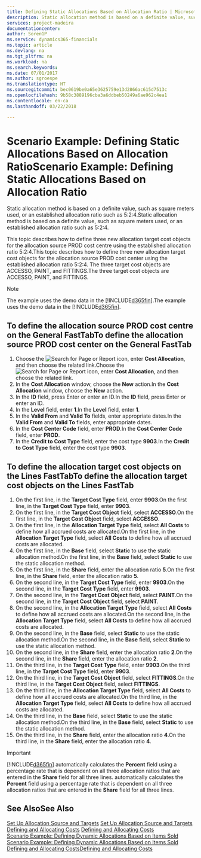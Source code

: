 ```yaml
---
title: Defining Static Allocations Based on Allocation Ratio | Microsoft Docs
description: Static allocation method is based on a definite value, such as square meters used, or an established allocation ratio such as 5:2:4.
services: project-madeira
documentationcenter: 
author: SorenGP
ms.service: dynamics365-financials
ms.topic: article
ms.devlang: na
ms.tgt_pltfrm: na
ms.workload: na
ms.search.keywords: 
ms.date: 07/01/2017
ms.author: sgroespe
ms.translationtype: HT
ms.sourcegitcommit: bec0619be0a65e3625759e13d2866ac615d7513c
ms.openlocfilehash: 9b58c3889196cba3a6ddbeb50249a6ae962c4ea1
ms.contentlocale: en-ca
ms.lasthandoff: 03/22/2018

---
```

# <a name="scenario-example-defining-static-allocations-based-on-allocation-ratio"></a><span data-ttu-id="44a98-103">Scenario Example: Defining Static Allocations Based on Allocation Ratio</span><span class="sxs-lookup"><span data-stu-id="44a98-103">Scenario Example: Defining Static Allocations Based on Allocation Ratio</span></span>
<span data-ttu-id="44a98-104">Static allocation method is based on a definite value, such as square meters used, or an established allocation ratio such as 5:2:4.</span><span class="sxs-lookup"><span data-stu-id="44a98-104">Static allocation method is based on a definite value, such as square meters used, or an established allocation ratio such as 5:2:4.</span></span>  

<span data-ttu-id="44a98-105">This topic describes how to define three new allocation target cost objects for the allocation source PROD cost centre using the established allocation ratio 5:2:4.</span><span class="sxs-lookup"><span data-stu-id="44a98-105">This topic describes how to define three new allocation target cost objects for the allocation source PROD cost center using the established allocation ratio 5:2:4.</span></span> <span data-ttu-id="44a98-106">The three target cost objects are ACCESSO, PAINT, and FITTINGS.</span><span class="sxs-lookup"><span data-stu-id="44a98-106">The three target cost objects are ACCESSO, PAINT, and FITTINGS.</span></span>  

> [!NOTE]  
>  <span data-ttu-id="44a98-107">The example uses the demo data in the [!INCLUDE[d365fin](includes/d365fin_md.md)].</span><span class="sxs-lookup"><span data-stu-id="44a98-107">The example uses the demo data in the [!INCLUDE[d365fin](includes/d365fin_md.md)].</span></span>  

## <a name="to-define-the-allocation-source-prod-cost-center-on-the-general-fasttab"></a><span data-ttu-id="44a98-108">To define the allocation source PROD cost centre on the General FastTab</span><span class="sxs-lookup"><span data-stu-id="44a98-108">To define the allocation source PROD cost center on the General FastTab</span></span>  

1.  <span data-ttu-id="44a98-109">Choose the ![Search for Page or Report](media/ui-search/search_small.png "Search for Page or Report icon") icon, enter **Cost Allocation**, and then choose the related link.</span><span class="sxs-lookup"><span data-stu-id="44a98-109">Choose the ![Search for Page or Report](media/ui-search/search_small.png "Search for Page or Report icon") icon, enter **Cost Allocation**, and then choose the related link.</span></span>  
2.  <span data-ttu-id="44a98-110">In the **Cost Allocation** window, choose the **New** action.</span><span class="sxs-lookup"><span data-stu-id="44a98-110">In the **Cost Allocation** window, choose the **New** action.</span></span>  
3.  <span data-ttu-id="44a98-111">In the **ID** field, press Enter or enter an ID.</span><span class="sxs-lookup"><span data-stu-id="44a98-111">In the **ID** field, press Enter or enter an ID.</span></span>  
4.  <span data-ttu-id="44a98-112">In the **Level** field, enter **1**.</span><span class="sxs-lookup"><span data-stu-id="44a98-112">In the **Level** field, enter **1**.</span></span>  
5.  <span data-ttu-id="44a98-113">In the **Valid From** and **Valid To** fields, enter appropriate dates.</span><span class="sxs-lookup"><span data-stu-id="44a98-113">In the **Valid From** and **Valid To** fields, enter appropriate dates.</span></span>  
6.  <span data-ttu-id="44a98-114">In the **Cost Center Code** field, enter **PROD**.</span><span class="sxs-lookup"><span data-stu-id="44a98-114">In the **Cost Center Code** field, enter **PROD**.</span></span>  
7.  <span data-ttu-id="44a98-115">In the **Credit to Cost Type** field, enter the cost type **9903**.</span><span class="sxs-lookup"><span data-stu-id="44a98-115">In the **Credit to Cost Type** field, enter the cost type **9903**.</span></span>  

## <a name="to-define-the-allocation-target-cost-objects-on-the-lines-fasttab"></a><span data-ttu-id="44a98-116">To define the allocation target cost objects on the Lines FastTab</span><span class="sxs-lookup"><span data-stu-id="44a98-116">To define the allocation target cost objects on the Lines FastTab</span></span>  

1.  <span data-ttu-id="44a98-117">On the first line, in the **Target Cost Type** field, enter **9903**.</span><span class="sxs-lookup"><span data-stu-id="44a98-117">On the first line, in the **Target Cost Type** field, enter **9903**.</span></span>  
2.  <span data-ttu-id="44a98-118">On the first line, in the **Target Cost Object** field, select **ACCESSO**.</span><span class="sxs-lookup"><span data-stu-id="44a98-118">On the first line, in the **Target Cost Object** field, select **ACCESSO**.</span></span>  
3.  <span data-ttu-id="44a98-119">On the first line, in the **Allocation Target Type** field, select **All Costs** to define how all accrued costs are allocated.</span><span class="sxs-lookup"><span data-stu-id="44a98-119">On the first line, in the **Allocation Target Type** field, select **All Costs** to define how all accrued costs are allocated.</span></span>  
4.  <span data-ttu-id="44a98-120">On the first line, in the **Base** field, select **Static** to use the static allocation method.</span><span class="sxs-lookup"><span data-stu-id="44a98-120">On the first line, in the **Base** field, select **Static** to use the static allocation method.</span></span>  
5.  <span data-ttu-id="44a98-121">On the first line, in the **Share** field, enter the allocation ratio **5**.</span><span class="sxs-lookup"><span data-stu-id="44a98-121">On the first line, in the **Share** field, enter the allocation ratio **5**.</span></span>  
6.  <span data-ttu-id="44a98-122">On the second line, in the **Target Cost Type** field, enter **9903**.</span><span class="sxs-lookup"><span data-stu-id="44a98-122">On the second line, in the **Target Cost Type** field, enter **9903**.</span></span>  
7.  <span data-ttu-id="44a98-123">On the second line, in the **Target Cost Object** field, select **PAINT**.</span><span class="sxs-lookup"><span data-stu-id="44a98-123">On the second line, in the **Target Cost Object** field, select **PAINT**.</span></span>  
8.  <span data-ttu-id="44a98-124">On the second line, in the **Allocation Target Type** field, select **All Costs** to define how all accrued costs are allocated.</span><span class="sxs-lookup"><span data-stu-id="44a98-124">On the second line, in the **Allocation Target Type** field, select **All Costs** to define how all accrued costs are allocated.</span></span>  
9. <span data-ttu-id="44a98-125">On the second line, in the **Base** field, select **Static** to use the static allocation method.</span><span class="sxs-lookup"><span data-stu-id="44a98-125">On the second line, in the **Base** field, select **Static** to use the static allocation method.</span></span>  
10. <span data-ttu-id="44a98-126">On the second line, in the **Share** field, enter the allocation ratio **2**.</span><span class="sxs-lookup"><span data-stu-id="44a98-126">On the second line, in the **Share** field, enter the allocation ratio **2**.</span></span>  
11. <span data-ttu-id="44a98-127">On the third line, in the **Target Cost Type** field, enter **9903**.</span><span class="sxs-lookup"><span data-stu-id="44a98-127">On the third line, in the **Target Cost Type** field, enter **9903**.</span></span>  
12. <span data-ttu-id="44a98-128">On the third line, in the **Target Cost Object** field, select **FITTINGS**.</span><span class="sxs-lookup"><span data-stu-id="44a98-128">On the third line, in the **Target Cost Object** field, select **FITTINGS**.</span></span>  
13. <span data-ttu-id="44a98-129">On the third line, in the **Allocation Target Type** field, select **All Costs** to define how all accrued costs are allocated.</span><span class="sxs-lookup"><span data-stu-id="44a98-129">On the third line, in the **Allocation Target Type** field, select **All Costs** to define how all accrued costs are allocated.</span></span>  
14. <span data-ttu-id="44a98-130">On the third line, in the **Base** field, select **Static** to use the static allocation method.</span><span class="sxs-lookup"><span data-stu-id="44a98-130">On the third line, in the **Base** field, select **Static** to use the static allocation method.</span></span>  
15. <span data-ttu-id="44a98-131">On the third line, in the **Share** field, enter the allocation ratio **4**.</span><span class="sxs-lookup"><span data-stu-id="44a98-131">On the third line, in the **Share** field, enter the allocation ratio **4**.</span></span>  

> [!IMPORTANT]  
>  [!INCLUDE[d365fin](includes/d365fin_md.md)]<span data-ttu-id="44a98-132"> automatically calculates the **Percent** field using a percentage rate that is dependent on all three allocation ratios that are entered in the **Share** field for all three lines.</span><span class="sxs-lookup"><span data-stu-id="44a98-132"> automatically calculates the **Percent** field using a percentage rate that is dependent on all three allocation ratios that are entered in the **Share** field for all three lines.</span></span>  

## <a name="see-also"></a><span data-ttu-id="44a98-133">See Also</span><span class="sxs-lookup"><span data-stu-id="44a98-133">See Also</span></span>  
<span data-ttu-id="44a98-134">[Set Up Allocation Source and Targets](finance-how-to-set-up-allocation-source-and-targets.md) </span><span class="sxs-lookup"><span data-stu-id="44a98-134">[Set Up Allocation Source and Targets](finance-how-to-set-up-allocation-source-and-targets.md) </span></span>  
<span data-ttu-id="44a98-135">[Defining and Allocating Costs](finance-define-and-allocate-costs.md) </span><span class="sxs-lookup"><span data-stu-id="44a98-135">[Defining and Allocating Costs](finance-define-and-allocate-costs.md) </span></span>  
<span data-ttu-id="44a98-136">[Scenario Example: Defining Dynamic Allocations Based on Items Sold](finance-scenario-example-defining-dynamic-allocations-based-on-items-sold.md) </span><span class="sxs-lookup"><span data-stu-id="44a98-136">[Scenario Example: Defining Dynamic Allocations Based on Items Sold](finance-scenario-example-defining-dynamic-allocations-based-on-items-sold.md) </span></span>  
[<span data-ttu-id="44a98-137">Defining and Allocating Costs</span><span class="sxs-lookup"><span data-stu-id="44a98-137">Defining and Allocating Costs</span></span>](finance-define-and-allocate-costs.md)

